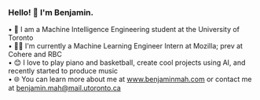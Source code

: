 ### Hello! 👋 I'm Benjamin.
• 🏫 I am a Machine Intelligence Engineering student at the University of Toronto\
• 👨‍💻 I'm currently a Machine Learning Engineer Intern at Mozilla; prev at Cohere and RBC\
• 😊 I love to play piano and basketball, create cool projects using AI, and recently started to produce music\
• 🌐 You can learn more about me at www.benjaminmah.com or contact me at benjamin.mah@mail.utoronto.ca


